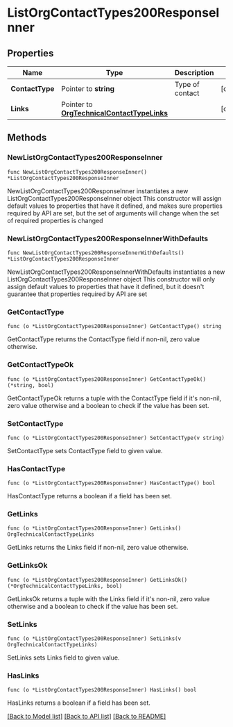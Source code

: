 # ListOrgContactTypes200ResponseInner

## Properties

Name | Type | Description | Notes
------------ | ------------- | ------------- | -------------
**ContactType** | Pointer to **string** | Type of contact | [optional] 
**Links** | Pointer to [**OrgTechnicalContactTypeLinks**](OrgTechnicalContactTypeLinks.md) |  | [optional] 

## Methods

### NewListOrgContactTypes200ResponseInner

`func NewListOrgContactTypes200ResponseInner() *ListOrgContactTypes200ResponseInner`

NewListOrgContactTypes200ResponseInner instantiates a new ListOrgContactTypes200ResponseInner object
This constructor will assign default values to properties that have it defined,
and makes sure properties required by API are set, but the set of arguments
will change when the set of required properties is changed

### NewListOrgContactTypes200ResponseInnerWithDefaults

`func NewListOrgContactTypes200ResponseInnerWithDefaults() *ListOrgContactTypes200ResponseInner`

NewListOrgContactTypes200ResponseInnerWithDefaults instantiates a new ListOrgContactTypes200ResponseInner object
This constructor will only assign default values to properties that have it defined,
but it doesn't guarantee that properties required by API are set

### GetContactType

`func (o *ListOrgContactTypes200ResponseInner) GetContactType() string`

GetContactType returns the ContactType field if non-nil, zero value otherwise.

### GetContactTypeOk

`func (o *ListOrgContactTypes200ResponseInner) GetContactTypeOk() (*string, bool)`

GetContactTypeOk returns a tuple with the ContactType field if it's non-nil, zero value otherwise
and a boolean to check if the value has been set.

### SetContactType

`func (o *ListOrgContactTypes200ResponseInner) SetContactType(v string)`

SetContactType sets ContactType field to given value.

### HasContactType

`func (o *ListOrgContactTypes200ResponseInner) HasContactType() bool`

HasContactType returns a boolean if a field has been set.

### GetLinks

`func (o *ListOrgContactTypes200ResponseInner) GetLinks() OrgTechnicalContactTypeLinks`

GetLinks returns the Links field if non-nil, zero value otherwise.

### GetLinksOk

`func (o *ListOrgContactTypes200ResponseInner) GetLinksOk() (*OrgTechnicalContactTypeLinks, bool)`

GetLinksOk returns a tuple with the Links field if it's non-nil, zero value otherwise
and a boolean to check if the value has been set.

### SetLinks

`func (o *ListOrgContactTypes200ResponseInner) SetLinks(v OrgTechnicalContactTypeLinks)`

SetLinks sets Links field to given value.

### HasLinks

`func (o *ListOrgContactTypes200ResponseInner) HasLinks() bool`

HasLinks returns a boolean if a field has been set.


[[Back to Model list]](../README.md#documentation-for-models) [[Back to API list]](../README.md#documentation-for-api-endpoints) [[Back to README]](../README.md)


